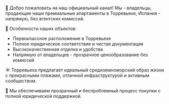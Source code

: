 
👋 Добро пожаловать на наш официальный канал! Мы - владельцы, продающие наши премиальные апартаменты в Торревьехе, Испания - напрямую, без агентских комиссий.

🔑 Особенности наших объектов:
- Первоклассное расположение в Торревьехе
- Полное юридическое соответствие и чистая документация
- Высококачественная отделка и удобства
- Напрямую от владельцев - прозрачное ценообразование без комиссий

☀️ Торревьеха предлагает идеальный средиземноморский образ жизни с прекрасными пляжами, отличной инфраструктурой и активным сообществом.

💼 Мы обеспечиваем прозрачный и беспроблемный процесс покупки с полной юридической поддержкой.
